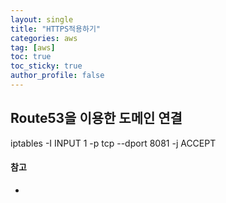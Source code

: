 ```yaml
---
layout: single
title: "HTTPS적용하기"
categories: aws
tag: [aws]
toc: true
toc_sticky: true
author_profile: false
---
```


## Route53을 이용한 도메인 연결





iptables -I INPUT 1 -p tcp --dport 8081 -j ACCEPT



#### 참고

* 
